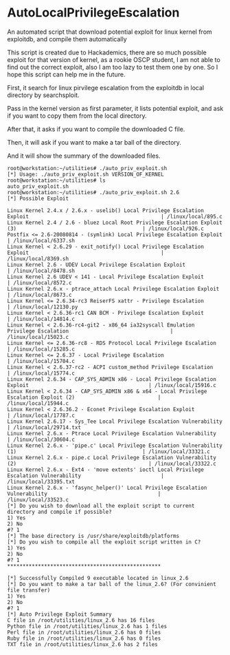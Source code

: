 # AutoLocalPrivilegeEscalation
An automated script that download potential exploit for linux kernel from exploitdb, and compile them automatically

This script is created due to Hackademics, there are so much possible exploit for that version of kernel, as a rookie OSCP student, I am not able to find out the correct exploit, also I am too lazy to test them one by one. So I hope this script can help me in the future.

First, it search for linux pirvilege escalation from the exploitdb in local directory by searchsploit.

Pass in the kernel version as first parameter, it lists potential exploit, and ask if you want to copy them from the local directory.

After that, it asks if you want to compile the downloaded C file.

Then, it will ask if you want to make a tar ball of the directory.

And it will show the summary of the downloaded files.

```
root@workstation:~/utilities# ./auto_priv_exploit.sh 
[*] Usage: ./auto_priv_exploit.sh VERSION_OF_KERNEL
root@workstation:~/utilities# ls
auto_priv_exploit.sh
root@workstation:~/utilities# ./auto_priv_exploit.sh 2.6
[*] Possible Exploit

Linux Kernel 2.4.x / 2.6.x - uselib() Local Privilege Escalation Exploit                                           | /linux/local/895.c
Linux Kernel 2.4 / 2.6 - bluez Local Root Privilege Escalation Exploit (3)                                         | /linux/local/926.c
Postfix <= 2.6-20080814 - (symlink) Local Privilege Escalation Exploit                                             | /linux/local/6337.sh
Linux Kernel < 2.6.29 - exit_notify() Local Privilege Escalation Exploit                                           | /linux/local/8369.sh
Linux Kernel 2.6 - UDEV Local Privilege Escalation Exploit                                                         | /linux/local/8478.sh
Linux Kernel 2.6 UDEV < 141 - Local Privilege Escalation Exploit                                                   | /linux/local/8572.c
Linux Kernel 2.6.x - ptrace_attach Local Privilege Escalation Exploit                                              | /linux/local/8673.c
Linux Kernel <= 2.6.34-rc3 ReiserFS xattr - Privilege Escalation                                                   | /linux/local/12130.py
Linux Kernel < 2.6.36-rc1 CAN BCM - Privilege Escalation Exploit                                                   | /linux/local/14814.c
Linux Kernel < 2.6.36-rc4-git2 - x86_64 ia32syscall Emulation Privilege Escalation                                 | /linux/local/15023.c
Linux Kernel <= 2.6.36-rc8 - RDS Protocol Local Privilege Escalation                                               | /linux/local/15285.c
Linux Kernel <= 2.6.37 - Local Privilege Escalation                                                                | /linux/local/15704.c
Linux Kernel < 2.6.37-rc2 - ACPI custom_method Privilege Escalation                                                | /linux/local/15774.c
Linux Kernel 2.6.34 - CAP_SYS_ADMIN x86 - Local Privilege Escalation Exploit                                       | /linux/local/15916.c
Linux Kernel < 2.6.34 - CAP_SYS_ADMIN x86 & x64 - Local Privilege Escalation Exploit (2)                           | /linux/local/15944.c
Linux Kernel < 2.6.36.2 - Econet Privilege Escalation Exploit                                                      | /linux/local/17787.c
Linux Kernel 2.6.17 - Sys_Tee Local Privilege Escalation Vulnerability                                             | /linux/local/29714.txt
Linux Kernel 2.6.x - Ptrace Local Privilege Escalation Vulnerability                                               | /linux/local/30604.c
Linux Kernel 2.6.x - 'pipe.c' Local Privilege Escalation Vulnerability (1)                                         | /linux/local/33321.c
Linux Kernel 2.6.x - pipe.c Local Privilege Escalation Vulnerability (2)                                           | /linux/local/33322.c
Linux Kernel 2.6.x - Ext4 - 'move extents' ioctl Local Privilege Escalation Vulnerability                          | /linux/local/33395.txt
Linux Kernel 2.6.x - 'fasync_helper()' Local Privilege Escalation Vulnerability                                    | /linux/local/33523.c
[*] Do you wish to download all the exploit script to current directory and compile if possible?
1) Yes
2) No
#? 1
[*] The base directory is /usr/share/exploitdb/platforms
[*] Do you wish to compile all the exploit script written in C?
1) Yes
2) No
#? 1
**************************************************

[*] Successfully Compiled 9 executable located in linux_2.6
[*] Do you want to make a tar ball of the linux_2.6? (For convinient file transfer)
1) Yes
2) No
#? 1
[*] Auto Privilege Exploit Summary
C file in /root/utilities/linux_2.6 has 16 files
Python file in /root/utilities/linux_2.6 has 1 files
Perl file in /root/utilities/linux_2.6 has 0 files
Ruby file in /root/utilities/linux_2.6 has 0 files
TXT file in /root/utilities/linux_2.6 has 2 files

```
